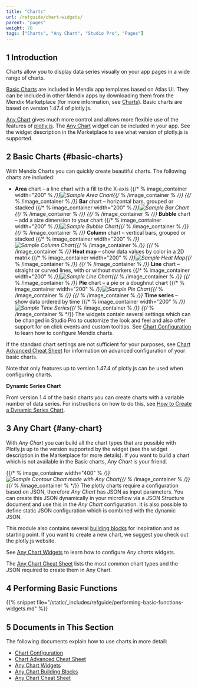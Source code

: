 ```yaml
---
title: "Charts"
url: /refguide/chart-widgets/
parent: "pages"
weight: 70
tags: ["Charts", "Any Chart", "Studio Pro", "Pages"]
---
```


## 1 Introduction

Charts allow you to display data series visually on your app pages in a wide range of charts.

[Basic Charts](#basic-charts) are included in Mendix app templates based on Atlas UI. They can be included in other Mendix apps by downloading them from the Mendix Marketplace (for more information, see [Charts](/appstore/widgets/charts)). Basic charts are based on version 1.47.4 of plotly.js.

[Any Chart](#any-chart) gives much more control and allows more flexible use of the features of [plotly.js](https://plot.ly/). The [Any Chart](/appstore/modules/any-chart) widget can be included in your app. See the widget description in the Marketplace to see what version of plotly.js is supported.

## 2 Basic Charts {#basic-charts}

With Mendix Charts you can quickly create beautiful charts. The following charts are included:

* **Area** chart – a line chart with a fill to the X-axis {{/* % image_container width="200" % */}}![Sample Area Chart](/attachments/refguide/modeling/pages/chart-widgets/sample-area-chart.png){{/* % /image_container % */}}
{{/* % /image_container % */}}* **Bar** chart – horizontal bars, grouped or stacked {{/* % image_container width="200" % */}}![Sample Bar Chart](/attachments/refguide/modeling/pages/chart-widgets/sample-bar-chart.png){{/* % /image_container % */}}
{{/* % /image_container % */}}* **Bubble** chart – add a size dimension to your chart {{/* % image_container width="200" % */}}![Sample Bubble Chart](/attachments/refguide/modeling/pages/chart-widgets/sample-bubble-chart.png){{/* % /image_container % */}}
{{/* % /image_container % */}}* **Column** chart – vertical bars, grouped or stacked {{/* % image_container width="200" % */}}![Sample Column Chart](/attachments/refguide/modeling/pages/chart-widgets/sample-column-chart.png){{/* % /image_container % */}}
{{/* % /image_container % */}}* **Heat map** – show data values by color in a 2D matrix {{/* % image_container width="200" % */}}![Sample Heat Map](/attachments/refguide/modeling/pages/chart-widgets/sample-heat-map.png){{/* % /image_container % */}}
{{/* % /image_container % */}}* **Line** chart – straight or curved lines, with or without markers {{/* % image_container width="200" % */}}![Sample Line Chart](/attachments/refguide/modeling/pages/chart-widgets/sample-line-chart.png){{/* % /image_container % */}}
{{/* % /image_container % */}}* **Pie** chart – a pie or a doughnut chart {{/* % image_container width="200" % */}}![Sample Pie Chart](/attachments/refguide/modeling/pages/chart-widgets/sample-pie-chart.png){{/* % /image_container % */}}
{{/* % /image_container % */}}* **Time series** – show data ordered by time {{/* % image_container width="200" % */}}![Sample Time Series](/attachments/refguide/modeling/pages/chart-widgets/sample-time-series.png){{/* % /image_container % */}}
{{/* % /image_container % */}}
The widgets contain several settings which can be changed in Studio Pro to customize the look and feel and also offer support for on click events and custom tooltips. See [Chart Configuration](charts-configuration) to learn how to configure Mendix charts.

If the standard chart settings are not sufficient for your purposes, see [Chart Advanced Cheat Sheet](charts-advanced-cheat-sheet) for information on advanced configuration of your basic charts.

Note that only features up to version 1.47.4 of plotly.js can be used when configuring charts.

**Dynamic Series Chart**

From version 1.4 of the basic charts you can create charts with a variable number of data series. For instructions on how to do this, see [How to Create a Dynamic Series Chart](/howto/front-end/charts-dynamic-series).

## 3 Any Chart {#any-chart}

With *Any Chart* you can build all the chart types that are possible with Plotly.js up to the version supported by the widget (see the widget description in the Marketplace for more details). If you want to build a chart which is not available in the Basic charts, *Any Chart* is your friend.

{{/* % image_container width="400" % */}}![Sample Contour Chart made with Any Chart](/attachments/refguide/modeling/pages/chart-widgets/contour.png){{/* % /image_container % */}}
{{/* % /image_container % */}}
The plotly charts require a configuration based on JSON, therefore *Any Chart* has JSON as input parameters. You can create this JSON dynamically in your microflow via a JSON Structure document and use this in the *Any Chart* configuration. It is also possible to define static JSON configuration which is combined with the dynamic JSON.

This module also contains several [building blocks](charts-any-building-blocks) for inspiration and as starting point. If you want to create a new chart, we suggest you check out the plotly.js website.

See [Any Chart Widgets](charts-any-configuration) to learn how to configure *Any charts* widgets.

The [Any Chart Cheat Sheet](charts-any-cheat-sheet) lists the most common chart types and the JSON required to create them in Any Chart.

## 4 Performing Basic Functions

{{% snippet file="/static/_includes/refguide/performing-basic-functions-widgets.md" %}}

## 5 Documents in This Section

The following documents explain how to use charts in more detail:

* [Chart Configuration](charts-configuration)
* [Chart Advanced Cheat Sheet](charts-advanced-cheat-sheet)
* [Any Chart Widgets](charts-any-configuration)
* [Any Chart Building Blocks](charts-any-building-blocks)
* [Any Chart Cheat Sheet](charts-any-cheat-sheet)
